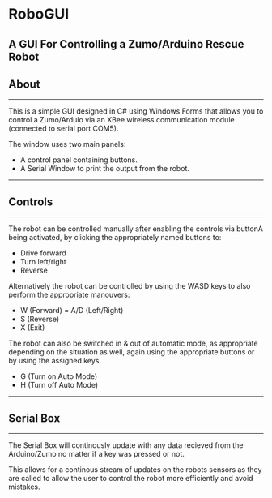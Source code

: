 # RoboGUI
A GUI For Controlling a Zumo/Arduino Rescue Robot
----
## About
----
This is a simple GUI designed in C# using Windows Forms that allows you to control a Zumo/Arduio via an XBee wireless communication module (connected to serial port COM5).

The window uses two main panels:
- A control panel containing buttons.
- A Serial Window to print the output from the robot.

----
## Controls
----
The robot can be controlled manually after enabling the controls via buttonA being activated, by clicking the appropriately named buttons to:
- Drive forward
- Turn left/right
- Reverse

Alternatively the robot can be controlled by using the WASD keys to also perform the appropriate manouvers:
- W (Forward)
= A/D (Left/Right)
- S (Reverse)
- X (Exit)

The robot can also be switched in & out of automatic mode, as appropriate depending on the situation as well, again using the appropriate buttons or by using the assigned keys.
- G (Turn on Auto Mode)
- H (Turn off Auto Mode)

----

## Serial Box
----
The Serial Box will continously update with any data recieved from the Arduino/Zumo no matter if a key was pressed or not.

This allows for a continous stream of updates on the robots sensors as they are called to allow the user to control the robot more efficiently and avoid mistakes.